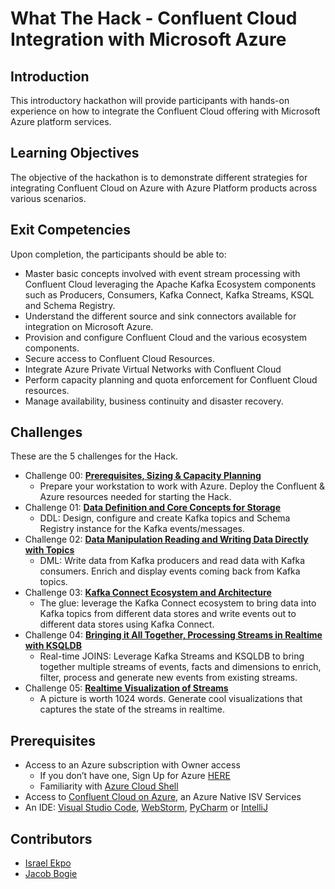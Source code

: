 # What The Hack - Confluent Cloud Integration with Microsoft Azure

## Introduction

This introductory hackathon will provide participants with hands-on experience on how to integrate the Confluent Cloud offering with Microsoft Azure platform services.

## Learning Objectives

The objective of the hackathon is to demonstrate different strategies for integrating Confluent Cloud on Azure with Azure Platform products across various scenarios.

## Exit Competencies
Upon completion, the participants should be able to:
- Master basic concepts involved with event stream processing with Confluent Cloud leveraging the Apache Kafka Ecosystem components such as Producers, Consumers, Kafka Connect, Kafka Streams, KSQL and Schema Registry.
- Understand the different source and sink connectors available for integration on Microsoft Azure.
- Provision and configure Confluent Cloud and the various ecosystem components.
- Secure access to Confluent Cloud Resources.
- Integrate Azure Private Virtual Networks with Confluent Cloud
- Perform capacity planning and quota enforcement for Confluent Cloud resources.
- Manage availability, business continuity and disaster recovery.

## Challenges

These are the 5 challenges for the Hack.
- Challenge 00: **[ Prerequisites, Sizing & Capacity Planning](Student/Challenge-00.md)**
	 - Prepare your workstation to work with Azure. Deploy the Confluent & Azure resources needed for starting the Hack.
- Challenge 01: **[Data Definition and Core Concepts for Storage](Student/Challenge-01.md)**
	 - DDL: Design, configure and create Kafka topics and Schema Registry instance for the Kafka events/messages.
- Challenge 02: **[Data Manipulation Reading and Writing Data Directly with Topics](Student/Challenge-02.md)**
	 - DML: Write data from Kafka producers and read data with Kafka consumers. Enrich and display events coming back from Kafka topics.
- Challenge 03: **[Kafka Connect Ecosystem and Architecture](Student/Challenge-03.md)**
	 - The glue: leverage the Kafka Connect ecosystem to bring data into Kafka topics from different data stores and write events out to different data stores using Kafka Connect.
- Challenge 04: **[Bringing it All Together, Processing Streams in Realtime with KSQLDB](Student/Challenge-04.md)**
	 - Real-time JOINS: Leverage Kafka Streams and KSQLDB to bring together multiple streams of events, facts and dimensions to enrich, filter, process and generate new events from existing streams.
- Challenge 05: **[Realtime Visualization of Streams](Student/Challenge-05.md)**
	 - A picture is worth 1024 words. Generate cool visualizations that captures the state of the streams in realtime.

## Prerequisites

- Access to an Azure subscription with Owner access
	- If you don’t have one, Sign Up for Azure [HERE](https://azure.microsoft.com/en-us/free/)
	- Familiarity with [Azure Cloud Shell](https://learn.microsoft.com/en-us/azure/cloud-shell/overview#multiple-access-points)
- Access to [Confluent Cloud on Azure](https://learn.microsoft.com/en-us/azure/partner-solutions/apache-kafka-confluent-cloud/overview), an Azure Native ISV Services
- An IDE: [Visual Studio Code](https://code.visualstudio.com/), [WebStorm](https://www.jetbrains.com/webstorm/download/), [PyCharm](https://www.jetbrains.com/pycharm/download/) or [IntelliJ](https://www.jetbrains.com/idea/download/)

## Contributors

- [Israel Ekpo](https://github.com/izzymsft)
- [Jacob Bogie](https://github.com/JakeBogie)
